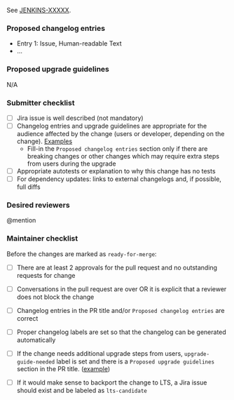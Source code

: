 <!-- Comment: 
A great PR typically begins with the line below.
Replace XXXXX with the numeric part of the issue's id you created on JIRA.
Please note that if you want your changes backported into LTS, you will need to create a JIRA ticket for it. Read https://jenkins.io/download/lts/#backporting-process for more.
-->
See [JENKINS-XXXXX](https://issues.jenkins-ci.org/browse/JENKINS-XXXXX).

<!-- Comment: 
If the issue is not fully described in the ticket, add more information here (justification, pull request links, etc.).

 * We do not require JIRA issues for minor improvements.
 * Bugfixes should have a JIRA issue (backporting process).
 * Major new features should have a JIRA issue reference.
-->

### Proposed changelog entries

* Entry 1: Issue, Human-readable Text
* ...

<!-- Comment: 
The changelogs will be integrated by the core maintainers after the merge.  See the changelog examples here: https://jenkins.io/changelog/ -->

### Proposed upgrade guidelines

N/A

### Submitter checklist

- [ ] Jira issue is well described (not mandatory)
- [ ] Changelog entries and upgrade guidelines are appropriate for the audience affected by the change (users or developer, depending on the change). [Examples](https://github.com/jenkins-infra/jenkins.io/blob/master/content/_data/changelogs/weekly.yml)
  * Fill-in the `Proposed changelog entries` section only if there are breaking changes or other changes which may require extra steps from users during the upgrade
- [ ] Appropriate autotests or explanation to why this change has no tests
- [ ] For dependency updates: links to external changelogs and, if possible, full diffs

<!-- For new API and extension points: Link to the reference implementation in open-source (or example in Javadoc) -->

### Desired reviewers

@mention

<!-- Comment:
If you need an accelerated review process by the community (e.g., for critical bugs), mention @jenkinsci/code-reviewers
-->

### Maintainer checklist

Before the changes are marked as `ready-for-merge`: 

- [ ] There are at least 2 approvals for the pull request and no outstanding requests for change
- [ ] Conversations in the pull request are over OR it is explicit that a reviewer does not block the change
- [ ] Changelog entries in the PR title and/or `Proposed changelog entries` are correct
- [ ] Proper changelog labels are set so that the changelog can be generated automatically
- [ ] If the change needs additional upgrade steps from users, `upgrade-guide-needed` label is set and there is a `Proposed upgrade guidelines` section in the PR title. ([example](https://github.com/jenkinsci/jenkins/pull/4387))
- [ ] If it would make sense to backport the change to LTS, a Jira issue should exist and be labeled as `lts-candidate`

